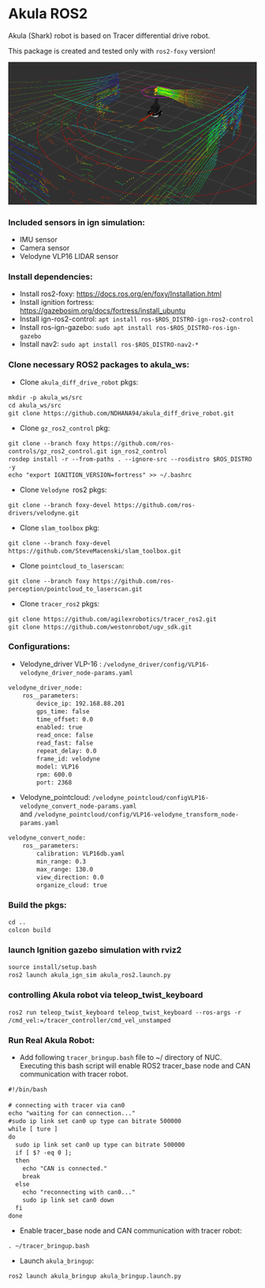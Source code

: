 # Akula ROS2 
Akula (Shark) robot is based on Tracer differential drive robot. 

This package is created and tested only with `ros2-foxy` version!

![image](images/Akula_rviz.png)

### Included sensors in ign simulation:
* IMU sensor
* Camera sensor
* Velodyne VLP16 LIDAR sensor

### Install dependencies:
* Install ros2-foxy: https://docs.ros.org/en/foxy/Installation.html
* Install ignition fortress: https://gazebosim.org/docs/fortress/install_ubuntu
* Install ign-ros2-control: 
    `apt install ros-$ROS_DISTRO-ign-ros2-control`
* Install ros-ign-gazebo: 
    `sudo apt install ros-$ROS_DISTRO-ros-ign-gazebo`
* Install nav2: 
    `sudo apt install ros-$ROS_DISTRO-nav2-*`


### Clone necessary ROS2 packages to akula_ws:
* Clone `akula_diff_drive_robot` pkgs:
```
mkdir -p akula_ws/src
cd akula_ws/src
git clone https://github.com/NDHANA94/akula_diff_drive_robot.git    
```
* Clone `gz_ros2_control` pkg:
```
git clone --branch foxy https://github.com/ros-controls/gz_ros2_control.git ign_ros2_control
rosdep install -r --from-paths . --ignore-src --rosdistro $ROS_DISTRO -y
echo "export IGNITION_VERSION=fortress" >> ~/.bashrc
```

* Clone `Velodyne `ros2 pkgs:
```
git clone --branch foxy-devel https://github.com/ros-drivers/velodyne.git
```

* Clone `slam_toolbox` pkg:
```
git clone --branch foxy-devel https://github.com/SteveMacenski/slam_toolbox.git
```
* Clone `pointcloud_to_laserscan`:
```
git clone --branch foxy https://github.com/ros-perception/pointcloud_to_laserscan.git
```

* Clone `tracer_ros2` pkgs:
```
git clone https://github.com/agilexrobotics/tracer_ros2.git
git clone https://github.com/westonrobot/ugv_sdk.git
```

### Configurations:
* Velodyne_driver VLP-16 : `/velodyne_driver/config/VLP16-velodyne_driver_node-params.yaml`
```
velodyne_driver_node:
    ros__parameters:
        device_ip: 192.168.88.201
        gps_time: false
        time_offset: 0.0
        enabled: true
        read_once: false
        read_fast: false
        repeat_delay: 0.0
        frame_id: velodyne
        model: VLP16
        rpm: 600.0
        port: 2368
```
* Velodyne_pointcloud: `/velodyne_pointcloud/configVLP16-velodyne_convert_node-params.yaml` <br>
 and `/velodyne_pointcloud/config/VLP16-velodyne_transform_node-params.yaml`
```
velodyne_convert_node:
    ros__parameters:
        calibration: VLP16db.yaml
        min_range: 0.3
        max_range: 130.0
        view_direction: 0.0
        organize_cloud: true
```


### Build the pkgs:
```
cd ..
colcon build
```

### launch Ignition gazebo simulation with rviz2
```
source install/setup.bash
ros2 launch akula_ign_sim akula_ros2.launch.py
```

### controlling Akula robot via teleop_twist_keyboard
```
ros2 run teleop_twist_keyboard teleop_twist_keyboard --ros-args -r /cmd_vel:=/tracer_controller/cmd_vel_unstamped
```

### Run Real Akula Robot:

* Add following `tracer_bringup.bash` file to ~/ directory of NUC.
<br> Executing this bash script will enable ROS2 tracer_base node and CAN communication with tracer robot.
```
#!/bin/bash

# connecting with tracer via can0
echo "waiting for can connection..."
#sudo ip link set can0 up type can bitrate 500000
while [ ture ]
do
  sudo ip link set can0 up type can bitrate 500000
  if [ $? -eq 0 ];
  then
    echo "CAN is connected."
    break
  else
    echo "reconnecting with can0..."
    sudo ip link set can0 down
  fi
done
```

* Enable tracer_base node and CAN communication with tracer robot:
```
. ~/tracer_bringup.bash
```

* Launch `akula_bringup`:
```
ros2 launch akula_bringup akula_bringup.launch.py
```
